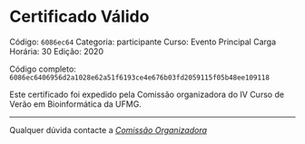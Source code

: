# Certificado Válido

Código: `6086ec64`
Categoria: participante
Curso: Evento Principal
Carga Horária: 30
Edição: 2020


Código completo: `6086ec6406956d2a1028e62a51f6193ce4e676b03fd2059115f05b48ee109118`


Este certificado foi expedido pela Comissão organizadora do IV Curso de Verão em Bioinformática da UFMG.

----

Qualquer dúvida contacte a [_Comissão Organizadora_](<mailto:cursobioinfoufmg@gmail.com$subject=[Certificados]>)

